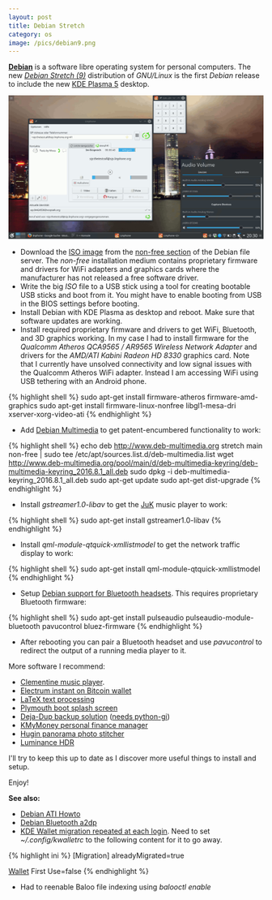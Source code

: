 ```yaml
---
layout: post
title: Debian Stretch
category: os
image: /pics/debian9.png
---
```


**[Debian][debian]** is a software libre operating system for personal computers.
The new *[Debian Stretch (9)][stretch]* distribution of *GNU/Linux* is the first *Debian* release to include the new [KDE Plasma 5][plasma] desktop.

<span class="center"><a href="pics/debian-kde-plasma.png"><img src="pics/debian-kde-plasma.png" width="508" alt="Debian Stretch (9) with KDE Plasma 5.8"/></a></span>

* Download the [ISO image][iso] from the [non-free section][nonfree] of the Debian file server.
  The *non-free* installation medium contains proprietary firmware and drivers for WiFi adapters and graphics cards where the manufacturer has not released a free software driver.
* Write the big *ISO* file to a USB stick using a tool for creating bootable USB sticks and boot from it.
  You might have to enable booting from USB in the BIOS settings before booting.
* Install Debian with KDE Plasma as desktop and reboot. Make sure that software updates are working.
* Install required proprietary firmware and drivers to get WiFi, Bluetooth, and 3D graphics working.
  In my case I had to install firmware for the *Qualcomm Atheros QCA9565 / AR9565 Wireless Network Adapter* and drivers for the *AMD/ATI Kabini Radeon HD 8330* graphics card.
  Note that I currently have unsolved connectivity and low signal issues with the Qualcomm Atheros WiFi adapter.
  Instead I am accessing WiFi using USB tethering with an Android phone.

{% highlight shell %}
sudo apt-get install firmware-atheros firmware-amd-graphics
sudo apt-get install firmware-linux-nonfree libgl1-mesa-dri xserver-xorg-video-ati
{% endhighlight %}

* Add [Debian Multimedia][media] to get patent-encumbered functionality to work:

{% highlight shell %}
echo deb http://www.deb-multimedia.org stretch main non-free | sudo tee /etc/apt/sources.list.d/deb-multimedia.list
wget http://www.deb-multimedia.org/pool/main/d/deb-multimedia-keyring/deb-multimedia-keyring_2016.8.1_all.deb
sudo dpkg -i deb-multimedia-keyring_2016.8.1_all.deb
sudo apt-get update
sudo apt-get dist-upgrade
{% endhighlight %}

* Install *gstreamer1.0-libav* to get the [JuK][juk] music player to work:

{% highlight shell %}
sudo apt-get install gstreamer1.0-libav
{% endhighlight %}

* Install *qml-module-qtquick-xmllistmodel* to get the network traffic display to work:

{% highlight shell %}
sudo apt-get install qml-module-qtquick-xmllistmodel
{% endhighlight %}

* Setup [Debian support for Bluetooth headsets][a2dp]. This requires proprietary Bluetooth firmware:

{% highlight shell %}
sudo apt-get install pulseaudio pulseaudio-module-bluetooth pavucontrol bluez-firmware
{% endhighlight %}

* After rebooting you can pair a Bluetooth headset and use *pavucontrol* to redirect the output of a running media player to it.

More software I recommend:

* [Clementine music player][clementine].
* [Electrum instant on Bitcoin wallet](https://electrum.org/)
* [LaTeX text processing](https://www.latex-project.org/)
* [Plymouth boot splash screen][plymouth]
* [Deja-Dup backup solution][dejadup] ([needs python-gi](https://answers.launchpad.net/deja-dup/+question/276745))
* [KMyMoney personal finance manager](https://kmymoney.org/)
* [Hugin panorama photo stitcher](http://hugin.sourceforge.net/)
* [Luminance HDR](http://qtpfsgui.sourceforge.net/)

I'll try to keep this up to date as I discover more useful things to install and setup.

Enjoy!

**See also:**

* [Debian ATI Howto](https://wiki.debian.org/AtiHowTo)
* [Debian Bluetooth a2dp][a2dp]
* [KDE Wallet migration repeated at each login][wallet].
  Need to set *~/.config/kwalletrc* to the following content for it to go away.

{% highlight ini %}
[Migration]
alreadyMigrated=true

[Wallet]
First Use=false
{% endhighlight %}

* Had to reenable Baloo file indexing using *balooctl enable*

[debian]: https://www.debian.org/
[stretch]: https://wiki.debian.org/DebianStretch
[plasma]: https://www.kde.org/screenshots
[nonfree]: https://cdimage.debian.org/cdimage/unofficial/non-free/cd-including-firmware/9.0.0+nonfree/amd64/iso-dvd/
[iso]: https://cdimage.debian.org/cdimage/unofficial/non-free/cd-including-firmware/9.0.0+nonfree/amd64/iso-dvd/firmware-9.0.0-amd64-DVD-1.iso
[media]: http://www.deb-multimedia.org/
[juk]: https://www.kde.org/applications/multimedia/juk/
[jukfix]: https://forum.kde.org/viewtopic.php?f=19&t=131924
[clementine]: https://www.clementine-player.org/
[a2dp]: https://wiki.debian.org/BluetoothUser/a2dp
[wallet]: https://forums.opensuse.org/showthread.php/510917-New-leap-final-installation-on-laptop-On-each-login-get-twice-Kwalletmigration-agent-asking-for-pa
[plymouth]: https://wiki.debian.org/plymouth
[dejadup]: https://launchpad.net/deja-dup
